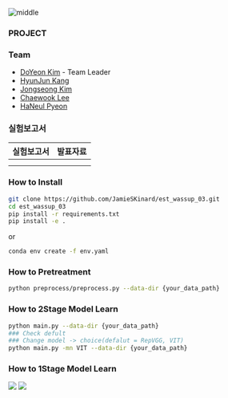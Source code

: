 ![middle](https://capsule-render.vercel.app/api?type=cylinder&color=0147FF&height=150&section=header&text=Wassup&fontColor=FFFFFF&fontSize=70&animation=fadeIn&fontAlignY=55)
### PROJECT

### Team
- [DoYeon Kim](https://github.com/electronicguy97) - Team Leader
- [HyunJun Kang](https://github.com/)
- [Jongseong Kim](https://github.com/JamieSKinard)
- [Chaewook Lee](https://github.com/leecw12)
- [HaNeul Pyeon](https://github.com/Haneul1002)

### 실험보고서
|실험보고서|발표자료|
|---|---|
|||
|||

### How to Install
```bash
git clone https://github.com/JamieSKinard/est_wassup_03.git
cd est_wassup_03
pip install -r requirements.txt
pip install -e .
```
or
```bash
conda env create -f env.yaml
```

### How to Pretreatment
```bash
python preprocess/preprocess.py --data-dir {your_data_path}
```

### How to 2Stage Model Learn
```bash
python main.py --data-dir {your_data_path}
### Check defult
### Change model -> choice(defalut = RepVGG, VIT)
python main.py -mn VIT --data-dir {your_data_path}
```

### How to 1Stage Model Learn



<img src="https://img.shields.io/badge/PyTorch-EE4C2C?style=for-the-badge&logo=PyTorch&logoColor=white"> <img src = "https://img.shields.io/badge/python-3776AB?style=for-the-badge&logo=python&logoColor=white">

